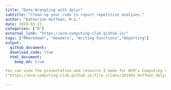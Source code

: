 ```yaml
---
title: "Data Wrangling with dplyr"
subtitle: "Clean up your code to report repetitive analyses."
author: "Katherine Hoffman, M.S."
date: 2019-03-21
categories: ["R"]
external_link: "https://wcm-computing-club.github.io/"
tags: ["RMarkdown", "Headers", "Writing Functions","Reporting"] 
output:
  github_document:
  download_code: true
  html_document:
    keep_md: true

You can view the presentation and resource I made for WCM's Computing Club [here]
("https://wcm-computing-club.github.io/file_slides/201903_Hoffman_dplyr.html")

---
```

